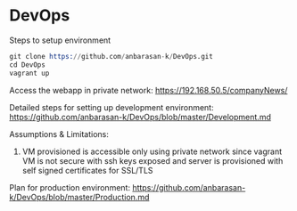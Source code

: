 # DevOps

Steps to setup environment

```s
git clone https://github.com/anbarasan-k/DevOps.git
cd DevOps
vagrant up
```

Access the webapp in private network: https://192.168.50.5/companyNews/

Detailed steps for setting up development environment: https://github.com/anbarasan-k/DevOps/blob/master/Development.md

Assumptions & Limitations:

1. VM provisioned is accessible only using private network since vagrant VM is not secure with ssh keys exposed and server is provisioned with self signed certificates for SSL/TLS

Plan for production environment: https://github.com/anbarasan-k/DevOps/blob/master/Production.md
